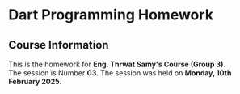 # Dart Programming Homework

## Course Information
This is the homework for **Eng. Thrwat Samy's Course (Group 3)**.  
The session is Number **03**.
The session was held on **Monday, 10th February 2025**.
